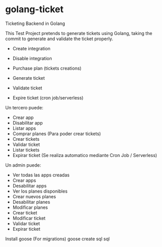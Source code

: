 # golang-ticket
Ticketing Backend in Golang

This Test Project pretends to generate tickets using Golang, taking the commit to generate and validate the ticket properly.

- Create integration
- Disable integration
- Purchase plan (tickets creations)

- Generate ticket
- Validate ticket
- Expire ticket (cron job/serverless)


Un tercero puede:
- Crear app
- Disabilitar app
- Listar apps
- Comprar planes (Para poder crear tickets)
- Crear tickets
- Validar ticket
- Listar tickets
- Expirar ticket (Se realiza automatico mediante Cron Job / Serverless)

Un admin puede:
- Ver todas las apps creadas
- Crear apps
- Desabilitar apps
- Ver los planes disponibles
- Crear nuevos planes
- Desabilitar planes
- Modificar planes
- Crear ticket
- Modificar ticket
- Validar ticket
- Expirar ticket



Install goose (For migrations)
goose create sql sql
